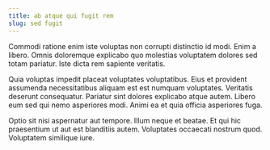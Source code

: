 ```yaml
---
title: ab atque qui fugit rem
slug: sed fugit
---
```


Commodi ratione enim iste voluptas non corrupti distinctio id modi. Enim a libero. Omnis doloremque explicabo quo molestias voluptatem dolores sed totam pariatur. Iste dicta rem sapiente veritatis.

Quia voluptas impedit placeat voluptates voluptatibus. Eius et provident assumenda necessitatibus aliquam est est numquam voluptates. Veritatis deserunt consequatur. Pariatur sint dolores explicabo atque autem. Libero eum sed qui nemo asperiores modi. Animi ea et quia officia asperiores fuga.

Optio sit nisi aspernatur aut tempore. Illum neque et beatae. Et qui hic praesentium ut aut est blanditiis autem. Voluptates occaecati nostrum quod. Voluptatem similique iure.
